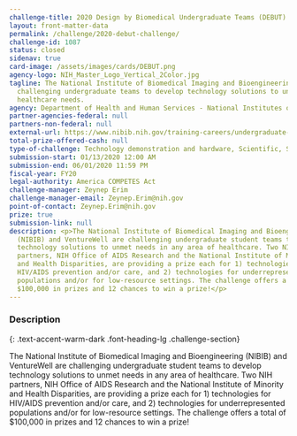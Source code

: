 ```yaml
---
challenge-title: 2020 Design by Biomedical Undergraduate Teams (DEBUT) Challenge
layout: front-matter-data
permalink: /challenge/2020-debut-challenge/
challenge-id: 1087
status: closed
sidenav: true
card-image: /assets/images/cards/DEBUT.png
agency-logo: NIH_Master_Logo_Vertical_2Color.jpg
tagline: The National Institute of Biomedical Imaging and Bioengineering is
  challenging undergraduate teams to develop technology solutions to unmet
  healthcare needs.
agency: Department of Health and Human Services - National Institutes of Health
partner-agencies-federal: null
partners-non-federal: null
external-url: https://www.nibib.nih.gov/training-careers/undergraduate-graduate/design-biomedical-undergraduate-teams-debut-challenge
total-prize-offered-cash: null
type-of-challenge: Technology demonstration and hardware, Scientific, Software and apps
submission-start: 01/13/2020 12:00 AM
submission-end: 06/01/2020 11:59 PM
fiscal-year: FY20
legal-authority: America COMPETES Act
challenge-manager: Zeynep Erim
challenge-manager-email: Zeynep.Erim@nih.gov
point-of-contact: Zeynep.Erim@nih.gov
prize: true
submission-link: null
description: <p>The National Institute of Biomedical Imaging and Bioengineering
  (NIBIB) and VentureWell are challenging undergraduate student teams to develop
  technology solutions to unmet needs in any area of healthcare. Two NIH
  partners, NIH Office of AIDS Research and the National Institute of Minority
  and Health Disparities, are providing a prize each for 1) technologies for
  HIV/AIDS prevention and/or care, and 2) technologies for underrepresented
  populations and/or for low-resource settings. The challenge offers a total of
  $100,000 in prizes and 12 chances to win a prize!</p>
---
```


<!-- Description start -->
### Description
{: .text-accent-warm-dark .font-heading-lg .challenge-section}

<p>The National Institute of Biomedical Imaging and Bioengineering (NIBIB) and VentureWell are challenging undergraduate student teams to develop technology solutions to unmet needs in any area of healthcare. Two NIH partners, NIH Office of AIDS Research and the National Institute of Minority and Health Disparities, are providing a prize each for 1) technologies for HIV/AIDS prevention and/or care, and 2) technologies for underrepresented populations and/or for low-resource settings. The challenge offers a total of $100,000 in prizes and 12 chances to win a prize!</p>
